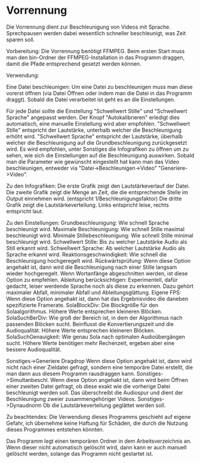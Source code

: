 # Vorrennung
Die Vorrennung dient zur Beschleunigung von Videos mit Sprache. Sprechpausen werden
dabei wesentlich schneller beschleunigt, was Zeit sparen soll.

Vorbereitung:
Die Vorrennung benötigt FFMPEG.
Beim ersten Start muss man den bin-Ordner der FFMPEG-Installation in das Programm draggen,
damit die Pfade entsprechend gesetzt werden können.

Verwendung:

Eine Datei beschleunigen:
Um eine Datei zu beschleunigen muss man diese vorerst öffnen (via Datei Öffnen oder indem man die Datei in das Programm draggt).
Sobald die Datei verarbeitet ist geht es an die Einstellungen.

Für jede Datei sollte die Einstellung "Schwellwert Stille" und "Schwellwert Sprache" angepasst werden.
Der Knopf "Autokalibrieren" erledigt dies automatisch, eine manuelle Einstellung wird aber empfohlen.
"Schwellwert Stille" entspricht der Lautstärke, unterhalb welcher die Beschleunigung erhöht wird.
"Schwellwert Sprache" entspricht der Lautstärke, überhalb welcher die Beschleunigung auf die Grundbeschleunigung zurückgesetzt wird.
Es wird empfohlen, unter Sonstiges die Infografiken zu öffnen um zu sehen, wie sich die Einstellungen auf die Beschleunigung auswirken.
Sobald man die Parameter wie gewünscht eingestellt hat kann man das Video beschleunigen, entweder via "Datei->Beschleunigen->Video"
"Generiere->Video".

Zu den Infografiken:
Die erste Grafik zeigt den Lautstärkeverlauf der Datei.
Die zweite Grafik zeigt die Menge an Zeit, die die entsprechende Stelle im Output einnehmen wird. (entspricht 1/Beschleunigungsfaktor)
Die dritte Grafik zeigt die Lautstärkeverteilung. Links entspricht leise, rechts entspricht laut.

Zu den Einstellungen:
Grundbeschleunigung:           Wie schnell Sprache beschleunigt wird.
Maximale Beschleunigung:       Wie schnell Stille maximal beschleunigt wird.
Minimale Stillebeschleunigung: Wie schnell Stille minimal beschleunigt wird.
Schwellwert Stille:            Bis zu welcher Lautstärke Audio als Still erkannt wird.
Schwellwert Sprache:           Ab welcher Lautstärke Audio als Sprache erkannt wird.
Reaktionsgeschwindigkeit:      Wie schnell die Beschleunigung hochgeregelt wird.
Rückwärtsprüfung:              Wenn diese Option angehakt ist, dann wird die Beschleunigung nach einer Stille langsam wieder hochgeregelt. Wenn Wortanfänge abgeschnitten werden, ist diese Option zu empfehlen.
Ableitung berücksichtigen:     Experimentell, dafür gedacht, leiser werdende Sprache noch als diese zu erkennen. Dazu gehört maximaler Abfall, minimaler Abfall und Ableitungsglättung.
Eigene FPS:                    Wenn diese Option angehakt ist, dann hat das Ergebnisvideo die daneben spezifizierte Framerate.
SolaBlockDiv:                  Die Blockgröße für den Solaalgorithmus. Höhere Werte entsprechen kleineren Blöcken.
SolaSuchBerDiv:                Wie groß der Bereich ist, in dem der Algorithmus nach passenden Blöcken sucht. Beinflusst die Konvertierungszeit und die Audioqualität. Höhere Werte entsprechen kleineren Blöcken.
SolaSuchGenauigkeit:           Wie genau Sola nach optimalen Audioübergängen sucht. Höhere Werte benötigen mehr Rechenzeit, ergeben aber eine bessere Audioqualität.

Sonstiges->Generiere Dragdrop  Wenn diese Option angehakt ist, dann wird nicht nach einer Zieldatei gefragt, sondern eine temporäre Datei erstellt, die man dann aus diesem Programm rausdraggen kann.
Sonstiges->Simultanbeschl.     Wenn diese Option angehakt ist, dann wird beim Öffnen einer zweiten Datei gefragt, ob diese exakt wie die vorherige Datei beschleunigt werden soll. Das überschreibt die Audiospur und dient der Beschleunigung zweier zusammengehöriger Videos.
Sonstiges->Dynaudnorm          Ob die Lautstärkeverteilung geglättet werden soll.

Zu beachtendes:
Die Verwendung dieses Programms geschieht auf eigene Gefahr, ich übernehme keine Haftung für Schäden, die durch die Nutzung
dieses Programmes entstehen könnten.

Das Programm legt einen temporären Ordner in dem Arbeitsverzeichnis an. Wenn dieser nicht automatisch gelöscht wird, dann kann er
auch manuell gelöscht werden, solange das Programm nicht gestartet ist.
